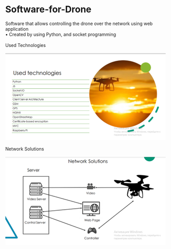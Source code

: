 # Software-for-Drone<br />

Software that allows controlling the drone  over the network using web application<br /> 
• Created by using Python, and socket programming
<br /><br />
Used Technologies <br /><br />
![Alt Text](https://github.com/Tarber/animationfiles/blob/master/jjj.PNG)
<br /><br />
Network Solutions <br /><br />
![Alt Text](https://github.com/Tarber/animationfiles/blob/master/jj.PNG)

